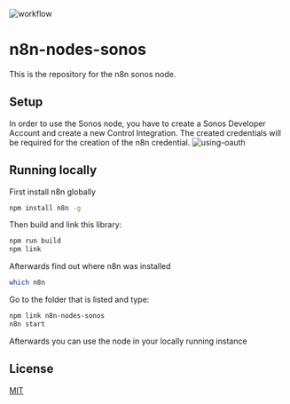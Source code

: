 ![workflow](https://user-images.githubusercontent.com/8611608/204108531-22228164-e07b-41d0-a965-63f4cc55777d.png)

# n8n-nodes-sonos

This is the repository for the n8n sonos node.

## Setup

In order to use the Sonos node, you have to create a Sonos Developer Account and create a new Control Integration. The created credentials will be required for the creation of the n8n credential.
![using-oauth](https://user-images.githubusercontent.com/8611608/204108609-140d3c9d-46a5-4009-bf88-275c711b45fe.gif)

## Running locally

First install n8n globally
```bash
npm install n8n -g
```

Then build and link this library:
```bash
npm run build
npm link
```

Afterwards find out where n8n was installed
```bash
which n8n
```

Go to the folder that is listed and type:
```bash
npm link n8n-nodes-sonos
n8n start
```

Afterwards you can use the node in your locally running instance

## License

[MIT](https://github.com/VonRehbergConsulting/n8n-nodes-sonos/blob/master/LICENSE.md)
